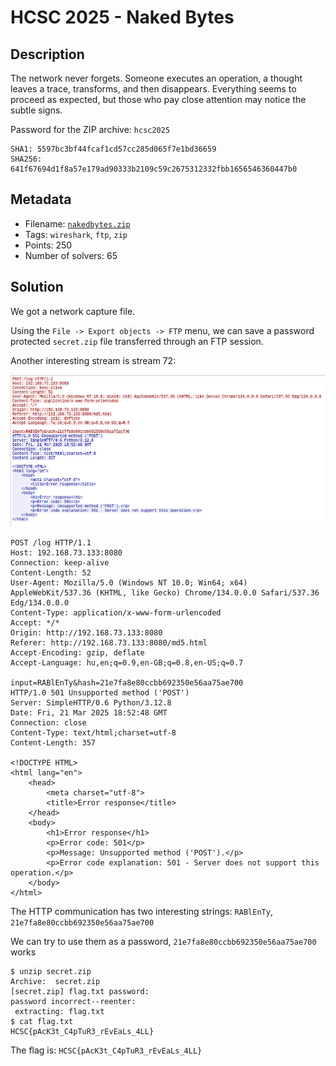 # HCSC 2025 - Naked Bytes

## Description

The network never forgets. Someone executes an operation, a thought leaves a trace, transforms, and then disappears. Everything seems to proceed as expected, but those who pay close attention may notice the subtle signs.

Password for the ZIP archive: `hcsc2025`
```
SHA1: 5597bc3bf44fcaf1cd57cc285d065f7e1bd36659
SHA256: 641f67694d1f8a57e179ad90333b2109c59c2675312332fbb1656546360447b0
```

## Metadata

- Filename: [`nakedbytes.zip`](files/nakedbytes.zip)
- Tags: `wireshark`, `ftp`, `zip`
- Points: 250
- Number of solvers: 65

## Solution

We got a network capture file.

Using the `File -> Export objects -> FTP` menu, we can save a password protected `secret.zip` file transferred through an FTP session.

Another interesting stream is stream 72:

![HTTP communication](media/wireshark-http.png)

```
POST /log HTTP/1.1
Host: 192.168.73.133:8080
Connection: keep-alive
Content-Length: 52
User-Agent: Mozilla/5.0 (Windows NT 10.0; Win64; x64) AppleWebKit/537.36 (KHTML, like Gecko) Chrome/134.0.0.0 Safari/537.36 Edg/134.0.0.0
Content-Type: application/x-www-form-urlencoded
Accept: */*
Origin: http://192.168.73.133:8080
Referer: http://192.168.73.133:8080/md5.html
Accept-Encoding: gzip, deflate
Accept-Language: hu,en;q=0.9,en-GB;q=0.8,en-US;q=0.7

input=RABlEnTy&hash=21e7fa8e80ccbb692350e56aa75ae700
HTTP/1.0 501 Unsupported method ('POST')
Server: SimpleHTTP/0.6 Python/3.12.8
Date: Fri, 21 Mar 2025 18:52:48 GMT
Connection: close
Content-Type: text/html;charset=utf-8
Content-Length: 357

<!DOCTYPE HTML>
<html lang="en">
    <head>
        <meta charset="utf-8">
        <title>Error response</title>
    </head>
    <body>
        <h1>Error response</h1>
        <p>Error code: 501</p>
        <p>Message: Unsupported method ('POST').</p>
        <p>Error code explanation: 501 - Server does not support this operation.</p>
    </body>
</html>
```

The HTTP communication has two interesting strings: `RABlEnTy`, `21e7fa8e80ccbb692350e56aa75ae700`

We can try to use them as a password, `21e7fa8e80ccbb692350e56aa75ae700` works

```
$ unzip secret.zip
Archive:  secret.zip
[secret.zip] flag.txt password:
password incorrect--reenter:
 extracting: flag.txt
$ cat flag.txt
HCSC{pAcK3t_C4pTuR3_rEvEaLs_4LL}
```

The flag is: `HCSC{pAcK3t_C4pTuR3_rEvEaLs_4LL}`